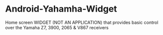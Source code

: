 Android-Yahamha-Widget
======================

Home screen WIDGET (NOT AN APPLICATION) that provides basic control over the Yamaha Z7, 3900, 2065 &amp; V867 receivers
